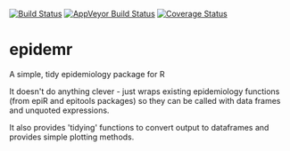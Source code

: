 [![Build Status](https://travis-ci.org/ianhandel/epidemr.svg?branch=master)](https://travis-ci.org/ianhandel/epidemr)
[![AppVeyor Build Status](https://ci.appveyor.com/api/projects/status/github/ianhandel/epidemr?branch=master&svg=true)](https://ci.appveyor.com/project/ianhandel/epidemr)
[![Coverage Status](https://img.shields.io/codecov/c/github/ianhandel/epidemr/master.svg)](https://codecov.io/github/ianhandel/epidemr?branch=master)

# epidemr
A simple, tidy epidemiology package for R

It doesn't do anything clever - just wraps existing epidemiology functions (from epiR and epitools packages) so they can be called with data frames and unquoted expressions.

It also provides 'tidying' functions to convert output to dataframes and provides simple plotting methods.


